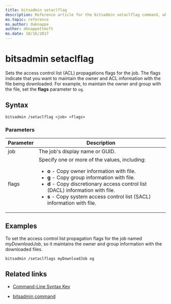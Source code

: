 ```yaml
---
title: bitsadmin setaclflag
description: Reference article for the bitsadmin setaclflag command, which sets the access control list (ACL) propagations flags.
ms.topic: reference
ms.author: daknappe
author: dknappettmsft
ms.date: 10/16/2017
---
```


# bitsadmin setaclflag

Sets the access control list (ACL) propagations flags for the job. The flags indicate that you want to maintain the owner and ACL information with the file being downloaded. For example, to maintain the owner and group with the file, set the **flags** parameter to `og`.

## Syntax

```
bitsadmin /setaclflag <job> <flags>
```

### Parameters

| Parameter | Description |
| --------- | ----------- |
| job | The job's display name or GUID. |
| flags | Specify one or more of the values, including:<ul><li>**o** - Copy owner information with file.</li><li>**g** - Copy group information with file.</li><li>**d** - Copy discretionary access control list (DACL) information with file.</li><li>**s** - Copy system access control list (SACL) information with file.</li></ul> |

## Examples

To set the access control list propagation flags for the job named *myDownloadJob*, so it maintains the owner and group information with the downloaded files.

```
bitsadmin /setaclflags myDownloadJob og
```

## Related links

- [Command-Line Syntax Key](command-line-syntax-key.md)

- [bitsadmin command](bitsadmin.md)
